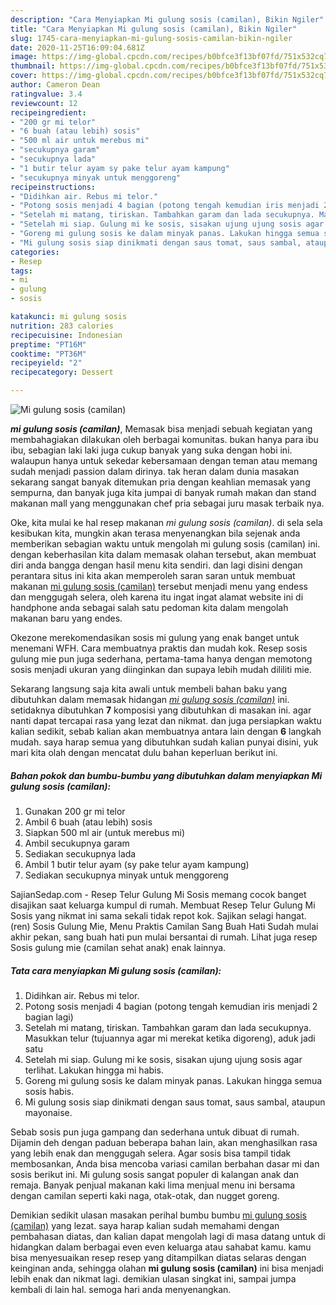 ```yaml
---
description: "Cara Menyiapkan Mi gulung sosis (camilan), Bikin Ngiler"
title: "Cara Menyiapkan Mi gulung sosis (camilan), Bikin Ngiler"
slug: 1745-cara-menyiapkan-mi-gulung-sosis-camilan-bikin-ngiler
date: 2020-11-25T16:09:04.681Z
image: https://img-global.cpcdn.com/recipes/b0bfce3f13bf07fd/751x532cq70/mi-gulung-sosis-camilan-foto-resep-utama.jpg
thumbnail: https://img-global.cpcdn.com/recipes/b0bfce3f13bf07fd/751x532cq70/mi-gulung-sosis-camilan-foto-resep-utama.jpg
cover: https://img-global.cpcdn.com/recipes/b0bfce3f13bf07fd/751x532cq70/mi-gulung-sosis-camilan-foto-resep-utama.jpg
author: Cameron Dean
ratingvalue: 3.4
reviewcount: 12
recipeingredient:
- "200 gr mi telor"
- "6 buah (atau lebih) sosis"
- "500 ml air untuk merebus mi"
- "secukupnya garam"
- "secukupnya lada"
- "1 butir telur ayam sy pake telur ayam kampung"
- "secukupnya minyak untuk menggoreng"
recipeinstructions:
- "Didihkan air. Rebus mi telor."
- "Potong sosis menjadi 4 bagian (potong tengah kemudian iris menjadi 2 bagian lagi)"
- "Setelah mi matang, tiriskan. Tambahkan garam dan lada secukupnya. Masukkan telur (tujuannya agar mi merekat ketika digoreng), aduk jadi satu"
- "Setelah mi siap. Gulung mi ke sosis, sisakan ujung ujung sosis agar terlihat. Lakukan hingga mi habis."
- "Goreng mi gulung sosis ke dalam minyak panas. Lakukan hingga semua sosis habis."
- "Mi gulung sosis siap dinikmati dengan saus tomat, saus sambal, ataupun mayonaise."
categories:
- Resep
tags:
- mi
- gulung
- sosis

katakunci: mi gulung sosis 
nutrition: 283 calories
recipecuisine: Indonesian
preptime: "PT16M"
cooktime: "PT36M"
recipeyield: "2"
recipecategory: Dessert

---
```



![Mi gulung sosis (camilan)](https://img-global.cpcdn.com/recipes/b0bfce3f13bf07fd/751x532cq70/mi-gulung-sosis-camilan-foto-resep-utama.jpg)

<b><i>mi gulung sosis (camilan)</i></b>, Memasak bisa menjadi sebuah kegiatan yang membahagiakan dilakukan oleh berbagai komunitas. bukan hanya para ibu ibu, sebagian laki laki juga cukup banyak yang suka dengan hobi ini. walaupun hanya untuk sekedar kebersamaan dengan teman atau memang sudah menjadi passion dalam dirinya. tak heran dalam dunia masakan sekarang sangat banyak ditemukan pria dengan keahlian memasak yang sempurna, dan banyak juga kita jumpai di banyak rumah makan dan stand makanan mall yang menggunakan chef pria sebagai juru masak terbaik nya.

Oke, kita mulai ke hal resep makanan <i>mi gulung sosis (camilan)</i>. di sela sela kesibukan kita, mungkin akan terasa menyenangkan bila sejenak anda memberikan sebagian waktu untuk mengolah mi gulung sosis (camilan) ini. dengan keberhasilan kita dalam memasak olahan tersebut, akan membuat diri anda bangga dengan hasil menu kita sendiri. dan lagi disini dengan perantara situs ini kita akan memperoleh saran saran untuk membuat makanan <u>mi gulung sosis (camilan)</u> tersebut menjadi menu yang endess dan menggugah selera, oleh karena itu ingat ingat alamat website ini di handphone anda sebagai salah satu pedoman kita dalam mengolah makanan baru yang endes.

Okezone merekomendasikan sosis mi gulung yang enak banget untuk menemani WFH. Cara membuatnya praktis dan mudah kok. Resep sosis gulung mie pun juga sederhana, pertama-tama hanya dengan memotong sosis menjadi ukuran yang diinginkan dan supaya lebih mudah dililiti mie.


Sekarang langsung saja kita awali untuk membeli bahan baku yang dibutuhkan dalam memasak hidangan <u><i>mi gulung sosis (camilan)</i></u> ini. setidaknya dibutuhkan <b>7</b> komposisi yang dibutuhkan di masakan ini. agar nanti dapat tercapai rasa yang lezat dan nikmat. dan juga persiapkan waktu kalian sedikit, sebab kalian akan membuatnya antara lain dengan <b>6</b> langkah mudah. saya harap semua yang dibutuhkan sudah kalian punyai disini, yuk mari kita olah dengan mencatat dulu bahan keperluan berikut ini.

<!--inarticleads1-->

##### Bahan pokok dan bumbu-bumbu yang dibutuhkan dalam menyiapkan Mi gulung sosis (camilan):

1. Gunakan 200 gr mi telor
1. Ambil 6 buah (atau lebih) sosis
1. Siapkan 500 ml air (untuk merebus mi)
1. Ambil secukupnya garam
1. Sediakan secukupnya lada
1. Ambil 1 butir telur ayam (sy pake telur ayam kampung)
1. Sediakan secukupnya minyak untuk menggoreng


SajianSedap.com - Resep Telur Gulung Mi Sosis memang cocok banget disajikan saat keluarga kumpul di rumah. Membuat Resep Telur Gulung Mi Sosis yang nikmat ini sama sekali tidak repot kok. Sajikan selagi hangat. (ren) Sosis Gulung Mie, Menu Praktis Camilan Sang Buah Hati Sudah mulai akhir pekan, sang buah hati pun mulai bersantai di rumah. Lihat juga resep Sosis gulung mie (camilan sehat anak) enak lainnya. 

<!--inarticleads2-->

##### Tata cara menyiapkan Mi gulung sosis (camilan):

1. Didihkan air. Rebus mi telor.
1. Potong sosis menjadi 4 bagian (potong tengah kemudian iris menjadi 2 bagian lagi)
1. Setelah mi matang, tiriskan. Tambahkan garam dan lada secukupnya. Masukkan telur (tujuannya agar mi merekat ketika digoreng), aduk jadi satu
1. Setelah mi siap. Gulung mi ke sosis, sisakan ujung ujung sosis agar terlihat. Lakukan hingga mi habis.
1. Goreng mi gulung sosis ke dalam minyak panas. Lakukan hingga semua sosis habis.
1. Mi gulung sosis siap dinikmati dengan saus tomat, saus sambal, ataupun mayonaise.


Sebab sosis pun juga gampang dan sederhana untuk dibuat di rumah. Dijamin deh dengan paduan beberapa bahan lain, akan menghasilkan rasa yang lebih enak dan menggugah selera. Agar sosis bisa tampil tidak membosankan, Anda bisa mencoba variasi camilan berbahan dasar mi dan sosis berikut ini. Mi gulung sosis sangat populer di kalangan anak dan remaja. Banyak penjual makanan kaki lima menjual menu ini bersama dengan camilan seperti kaki naga, otak-otak, dan nugget goreng. 

Demikian sedikit ulasan masakan perihal bumbu bumbu <u>mi gulung sosis (camilan)</u> yang lezat. saya harap kalian sudah memahami dengan pembahasan diatas, dan kalian dapat mengolah lagi di masa datang untuk di hidangkan dalam berbagai even even keluarga atau sahabat kamu. kamu bisa menyesuaikan resep resep yang ditampilkan diatas selaras dengan keinginan anda, sehingga olahan <b>mi gulung sosis (camilan)</b> ini bisa menjadi lebih enak dan nikmat lagi. demikian ulasan singkat ini, sampai jumpa kembali di lain hal. semoga hari anda menyenangkan.
